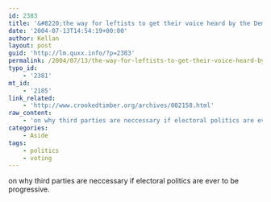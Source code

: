 ```yaml
---
id: 2383
title: '&#8220;the way for leftists to get their voice heard by the Democrats isn&#8217;t to roll over and play nice&#8221;'
date: '2004-07-13T14:54:19+00:00'
author: Kellan
layout: post
guid: 'http://lm.quxx.info/?p=2383'
permalink: /2004/07/13/the-way-for-leftists-to-get-their-voice-heard-by-the-democrats-isnt-to-roll-over-and-play-nice/
typo_id:
    - '2381'
mt_id:
    - '2185'
link_related:
    - 'http://www.crookedtimber.org/archives/002158.html'
raw_content:
    - 'on why third parties are neccessary if electoral politics are ever to be progressive.'
categories:
    - Aside
tags:
    - politics
    - voting
---
```


on why third parties are neccessary if electoral politics are ever to be progressive.